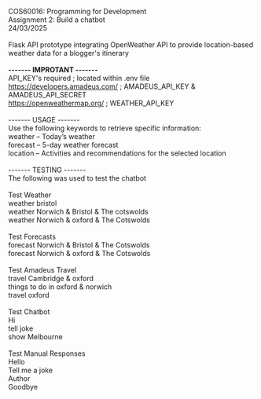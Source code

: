 COS60016: Programming for Development<br>
Assignment 2: Build a chatbot<br>
24/03/2025<br>
<br>
Flask API prototype integrating OpenWeather API to provide location-based weather data for a blogger's itinerary<br>
<br>
**------- IMPROTANT -------**<br>
API_KEY's required ; located within .env file<br>
https://developers.amadeus.com/ ; AMADEUS_API_KEY & AMADEUS_API_SECRET<br>
https://openweathermap.org/ ; WEATHER_API_KEY<br>
<br>
------- USAGE -------<br>
Use the following keywords to retrieve specific information:<br>
weather – Today’s weather<br>
forecast – 5-day weather forecast<br>
location – Activities and recommendations for the selected location<br>
<br>
------- TESTING -------<br>
The following was used to test the chatbot<br>
<br>
Test Weather<br>
weather bristol<br>
weather Norwich & Bristol & The cotswolds<br>
weather Norwich & oxford & The Cotswolds<br>
<br>
Test Forecasts<br>
forecast Norwich & Bristol & The Cotswolds<br>
forecast Norwich & oxford & The Cotswolds<br>
<br>
Test Amadeus Travel<br>
travel Cambridge & oxford<br>
things to do in oxford & norwich<br>
travel oxford<br>
<br>
Test Chatbot<br>
Hi<br>
tell joke<br>
show Melbourne<br>
<br>
Test Manual Responses<br>
Hello<br>
Tell me a joke<br>
Author<br>
Goodbye<br>

